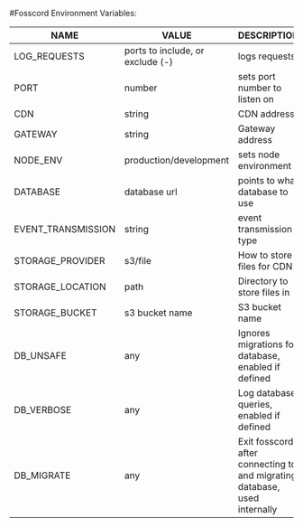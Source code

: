 #Fosscord Environment Variables:

|NAME|VALUE|DESCRIPTION|
|----|-----|-----------|
|LOG\_REQUESTS | ports to include, or exclude (-) | logs requests |
|PORT|number|sets port number to listen on|
|CDN|string|CDN address|
|GATEWAY|string|Gateway address|
|NODE\_ENV|production/development|sets node environment|
|DATABASE|database url|points to what database to use|
|EVENT\_TRANSMISSION|string|event transmission type|
|STORAGE\_PROVIDER|s3/file|How to store files for CDN|
|STORAGE\_LOCATION|path|Directory to store files in|
|STORAGE\_BUCKET|s3 bucket name|S3 bucket name|
|DB\_UNSAFE|any|Ignores migrations for database, enabled if defined|
|DB\_VERBOSE|any|Log database queries, enabled if defined|
|DB\_MIGRATE|any|Exit fosscord after connecting to and migrating database, used internally|